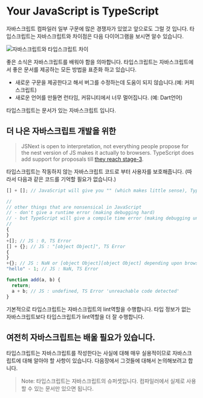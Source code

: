# Your JavaScript is TypeScript

자바스크립트 컴파일러 일부 구문에 많은 경쟁자가 있었고 앞으로도 그럴 것 입니다.
타입스크립트는 자바스크립트와 차이점은 다음 다이어그램을 보시면 알수 있습니다.

![자바스크립트와 타입스크립트 차이](https://raw.githubusercontent.com/basarat/typescript-book/master/images/venn.png)

좋은 소식은 자바스크립트를 배워야 함을 의마합니다. 타입스크립트는 자바스크립트에서 좋은 문서를 제공하는 모든 방법을 표준화 하고 있습니다.

- 새로운 구문을 제공한다고 해서 버그를 수정하는데 도움이 되지 않습니다.(예: 커피스크립트)
- 새로운 언어를 만들면 런타임, 커뮤니티에서 너무 멀어집니다. (예: Dart언어)

타입스크립트는 문서가 있는 자바스크립트 입니다.

## 더 나은 자바스크립트 개발을 위한

> JSNext is open to interpretation, not everything people propose for the nest version of JS makes it actually to browsers. TypeScript does add support for proposals till [they reach stage-3](https://tc39.es/process-document/).

타입스크립트는 작동하지 않는 자바스크립트 코드로 부터 사용자를 보호해줍니다. (따라서 다음과 같은 코드를 기억할 필요가 없습니다.)

```ts
[] + []; // JavaScript will give you "" (which makes little sense), TypeScript will error

//
// other things that are nonsensical in JavaScript
// - don't give a runtime error (making debugging hard)
// - but TypeScript will give a compile time error (making debugging unnecessary)
//
{
}
+[]; // JS : 0, TS Error
[] + {}; // JS : "[object Object]", TS Error
{
}
+{}; // JS : NaN or [object Object][object Object] depending upon browser, TS Error
"hello" - 1; // JS : NaN, TS Error

function add(a, b) {
  return;
  a + b; // JS : undefined, TS Error 'unreachable code detected'
}
```

기본적으로 타입스크립트는 자바스크립트의 lint역할을 수행합니다.
타입 정보가 없는 자바스크립트보다 타입스크립트가 lint역할을 더 잘 수행합니다.

## 여전히 자바스크립트는 배울 필요가 있습니다.

타입스크립트는 자바스크립트를 작성한다는 사실에 대해 매우 실용적이므로 자바스크립트에 대해 알아야 할 사항이 있습니다. 다음장에서 그것들에 대해서
논의해보려고 합니다.

> Note: 타입스크립트는 자바스크립트의 슈퍼셋입니다. 컴파일러에서 실제로 사용할 수 있는 문서만 있으면 됩니다.
